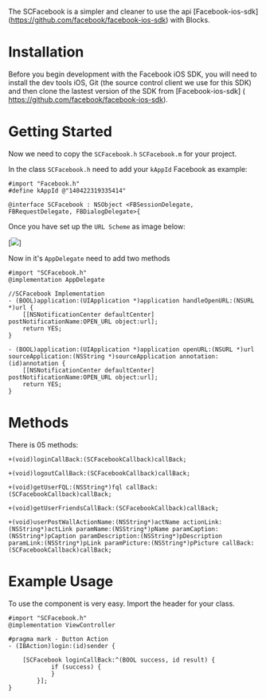 The SCFacebook is a simpler and cleaner to use the api [Facebook-ios-sdk] (https://github.com/facebook/facebook-ios-sdk) with Blocks.


Installation
=================
Before you begin development with the Facebook iOS SDK, you will need to install the dev tools iOS, Git (the source control client we use for this SDK) and then clone the lastest version of the SDK from [Facebook-ios-sdk] ( https://github.com/facebook/facebook-ios-sdk).


Getting Started
=================

Now we need to copy the `SCFacebook.h` `SCFacebook.m` for your project.

In the class `SCFacebook.h` need to add your `kAppId` Facebook as example:
 
	#import "Facebook.h"
	#define kAppId @"140422319335414"
	
	@interface SCFacebook : NSObject <FBSessionDelegate, FBRequestDelegate, FBDialogDelegate>{

Once you have set up the `URL Scheme` as image below:

[![]( Https://developers.facebook.com/attachment/ios_config.png)]

Now in it's `AppDelegate` need to add two methods

	#import "SCFacebook.h"
	@implementation AppDelegate

	//SCFacebook Implementation
	- (BOOL)application:(UIApplication *)application handleOpenURL:(NSURL *)url {
    	[[NSNotificationCenter defaultCenter] postNotificationName:OPEN_URL object:url];
    	return YES;
	}

	- (BOOL)application:(UIApplication *)application openURL:(NSURL *)url sourceApplication:(NSString *)sourceApplication annotation:(id)annotation {
    	[[NSNotificationCenter defaultCenter] postNotificationName:OPEN_URL object:url];
    	return YES;
	}
	
Methods
===========

There is 05 methods:

	+(void)loginCallBack:(SCFacebookCallback)callBack;
	
	+(void)logoutCallBack:(SCFacebookCallback)callBack;
	
	+(void)getUserFQL:(NSString*)fql callBack:(SCFacebookCallback)callBack;
	
	+(void)getUserFriendsCallBack:(SCFacebookCallback)callBack;
	
	+(void)userPostWallActionName:(NSString*)actName actionLink:(NSString*)actLink paramName:(NSString*)pName paramCaption:(NSString*)pCaption paramDescription:(NSString*)pDescription paramLink:(NSString*)pLink paramPicture:(NSString*)pPicture callBack:(SCFacebookCallback)callBack;


Example Usage
=============

To use the component is very easy. Import the header for your class.

	#import "SCFacebook.h"
	@implementation ViewController

	#pragma mark - Button Action
	- (IBAction)login:(id)sender {
	    
		[SCFacebook loginCallBack:^(BOOL success, id result) {
	        	if (success) {
	        	}
	    	}];
	}
